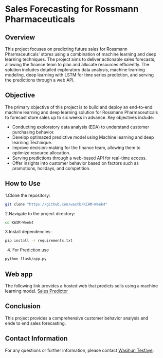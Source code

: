 # Sales Forecasting for Rossmann Pharmaceuticals 

## Overview

This project focuses on predicting future sales for Rossmann Pharmaceuticals' stores using a combination of machine learning and deep learning techniques. The project aims to deliver actionable sales forecasts, allowing the finance team to plan and allocate resources efficiently. The solution includes detailed exploratory data analysis, machine learning modeling, deep learning with LSTM for time series prediction, and serving the predictions through a web API.

## Objective

The primary objective of this project is to build and deploy an end-to-end machine learning and deep learning solution for Rossmann Pharmaceuticals to forecast store sales up to six weeks in advance. Key objectives include:

- Conducting exploratory data analysis (EDA) to understand customer purchasing behavior.
- Develop optimazed predictive model using Machine learning and deep learning Technique.
- Improve decision-making for the finance team, allowing them to optimize resource allocation.
- Serving predictions through a web-based API for real-time access.
- Offer insights into customer behavior based on factors such as promotions, holidays, and competition.
 
## How to Use

1.Clone the repository:

```bash
git clone "https://github.com/wastb/KIAM-Week4"
```

2.Navigate to the project directory:

```bash
cd KAIM-Week4
```

3.Install dependencies:

```bash
pip install -r requirements.txt
```
4. For Prediction use
```bash
python flask/app.py
```
## Web app
The following link provides a hosted web that predicts sells using a machine learning model.
[Sales Predictor](https://kiam-week4-5.onrender.com/)
## Conclusion

This project provides a comprehensive customer behavior analysis and ende to end sales forecasting.
## Contact Information

For any questions or further information, please contact [Wasihun Tesfaye](mailto:wasihunpersonal@gmail.com).
